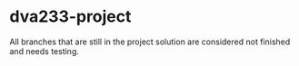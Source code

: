 # dva233-project
All branches that are still in the project solution are considered not finished and needs testing.
